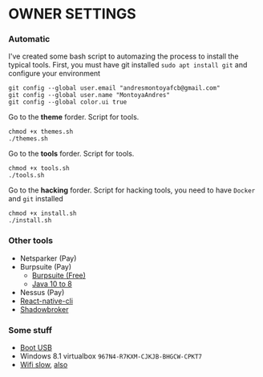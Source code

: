 # OWNER SETTINGS

### Automatic

I've created some bash script to automazing the process to install the typical tools. First, you must have git installed `sudo apt install git` and configure your environment

```
git config --global user.email "andresmontoyafcb@gmail.com"
git config --global user.name "MontoyaAndres"
git config --global color.ui true
```

Go to the **theme** forder. Script for tools.

```
chmod +x themes.sh
./themes.sh
```

Go to the **tools** forder. Script for tools.

```
chmod +x tools.sh
./tools.sh
```

Go to the **hacking** forder. Script for hacking tools, you need to have `Docker` and `git` installed

```
chmod +x install.sh
./install.sh
```

### Other tools

- Netsparker (Pay)
- Burpsuite (Pay)
    - [Burpsuite (Free)](https://mega.nz/#!LsAn3Y7Q!7XIx2z-4Iy20yCnx3-5n46HTgRA5Jx7R-GJFxiVKeKg)
    - [Java 10 to 8](https://support.portswigger.net/customer/portal/questions/17360581-burp-suite-won-t-start-at-all-with-java-1-)
- Nessus (Pay)
- [React-native-cli](https://github.com/MontoyaAndres/react-native-first-app)
- [Shadowbroker](https://github.com/misterch0c/shadowbroker)

### Some stuff

- [Boot USB](https://www.linuxadictos.com/17778.html)
- Windows 8.1 virtualbox `967N4-R7KXM-CJKJB-BHGCW-CPKT7`
- [Wifi slow](https://www.adslzone.net/foro/linux.26/solucionado-problema-wifi-muy-lento-ubuntu.193481/), [also](https://forums.linuxmint.com/viewtopic.php?t=47766#p275702)
